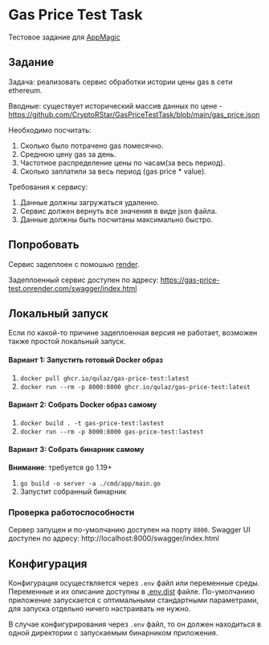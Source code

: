 # Gas Price Test Task

Тестовое задание для [AppMagic](http://appmagic.rocks)

## Задание

Задача: реализовать сервис обработки истории цены gas в сети ethereum.

Вводные: существует исторический массив данных по цене -
https://github.com/CryptoRStar/GasPriceTestTask/blob/main/gas_price.json

Необходимо посчитать:
1) Сколько было потрачено gas помесячно.
2) Среднюю цену gas за день.
3) Частотное распределение цены по часам(за весь период).
4) Сколько заплатили за весь период (gas price * value).

Требования к сервису:
1) Данные должны загружаться удаленно.
2) Сервис должен вернуть все значения в виде json файла.
3) Данные должны быть посчитаны максимально быстро.

## Попробовать

Сервис задеплоен с помошью [render](https://render.com).

Задеплоенный сервис доступен по адресу:
https://gas-price-test.onrender.com/swagger/index.html

## Локальный запуск

Если по какой-то причине задеплоенная версия не работает, возможен также
простой локальный запуск.

#### Вариант 1: Запустить готовый Docker образ

1. `docker pull ghcr.io/qulaz/gas-price-test:latest`
2. `docker run --rm -p 8000:8000 ghcr.io/qulaz/gas-price-test:latest`

#### Вариант 2: Собрать Docker образ самому

1. `docker build . -t gas-price-test:lastest`
2. `docker run --rm -p 8000:8000 gas-price-test:lastest`

#### Вариант 3: Собрать бинарник самому

**Внимание**: требуется go 1.19+

1. `go build -o server -a ./cmd/app/main.go`
2. Запустит собранный бинарник

### Проверка работоспособности

Сервер запущен и по-умолчанию доступен на порту `8000`.
Swagger UI доступен по адресу: http://localhost:8000/swagger/index.html

## Конфигурация

Конфигурация осуществляется через `.env` файл или переменные среды.
Переменные и их описание доступны в [.env.dist](.env.dist) файле.
По-умолчанию приложение запускается с оптимальными стандартными параметрами,
для запуска отдельно ничего настраивать не нужно.

В случае конфигурирования через `.env` файл, то он должен находиться в одной
директории с запускаемым бинарником приложения.
